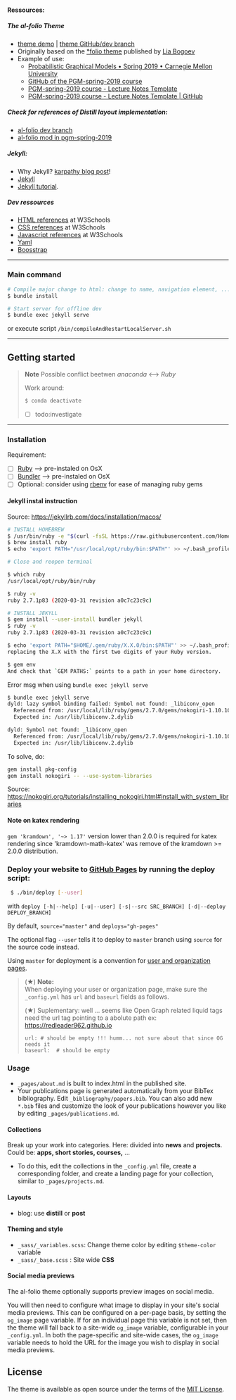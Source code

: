 #### Ressources:

##### The al-folio Theme

- [theme demo](https://alshedivat.github.io/al-folio/) | [theme GitHub/dev branch](https://github.com/alshedivat/al-folio/tree/dev)
- Originally based on the [\*folio theme](https://github.com/bogoli/-folio) published by [Lia Bogoev](http://liabogoev.com) 
- Example of use: 
    - [Probabilistic Graphical Models • Spring 2019 • Carnegie Mellon University](https://sailinglab.github.io/pgm-spring-2019/) 
    - [GitHub of the PGM-spring-2019 course](https://github.com/sailinglab/pgm-spring-2019)
    - [PGM-spring-2019 course - Lecture Notes Template](https://sailinglab.github.io/pgm-spring-2019/notes/lecture-notes-template/)
    - [PGM-spring-2019 course - Lecture Notes Template | GitHub](https://github.com/sailinglab/pgm-spring-2019/blob/master/_posts/2019-01-09-lecture-notes-template.md)
    
##### Check for references of _Distill layout_ implementation:
- [al-folio dev branch](https://github.com/alshedivat/al-folio/blob/dev/_layouts/distill.html)
- [al-folio mod in pgm-spring-2019](https://github.com/sailinglab/pgm-spring-2019/blob/master/_layouts/distill.html)

##### Jekyll:

- Why Jekyll? [karpathy blog post](https://karpathy.github.io/2014/07/01/switching-to-jekyll/)!
- [Jekyll](https://jekyllrb.com/) 
- [Jekyll tutorial](https://www.taniarascia.com/make-a-static-website-with-jekyll/).

##### Dev ressources

- [HTML references](https://www.w3schools.com/tags/default.asp) at W3Schools
- [CSS references](https://www.w3schools.com/cssref/default.asp) at W3Schools
- [Javascript references](https://www.w3schools.com/jsref/jsref_reference.asp) at W3Schools
- [Yaml](https://symfony.com/doc/current/components/yaml/yaml_format.html)
- [Boosstrap](https://getbootstrap.com/docs/4.5/layout/grid/#nesting)

---

### Main command

```bash
# Compile major change to html: change to name, navigation element, ...
$ bundle install

# Start server for offline dev
$ bundle exec jekyll serve
```

or execute script `/bin/compileAndRestartLocalServer.sh`

---

## Getting started

> **Note**
> Possible conflict beetwen _anaconda_ <--> _Ruby_ 
> 
> Work around:
> ```bash
> $ conda deactivate
> ```
> - [ ] todo:investigate

---

### Installation

Requirement:
   - [ ] [Ruby](https://www.ruby-lang.org/en/downloads/) --> pre-instaled on OsX
   - [ ] [Bundler](https://bundler.io/) --> pre-instaled on OsX
   - [ ] Optional: consider using [rbenv](https://github.com/rbenv/rbenv) for ease of managing ruby gems 

#### Jekyll instal instruction
Source: https://jekyllrb.com/docs/installation/macos/
```bash
# INSTALL HOMEBREW
$ /usr/bin/ruby -e "$(curl -fsSL https://raw.githubusercontent.com/Homebrew/install/master/install)"
$ brew install ruby
$ echo 'export PATH="/usr/local/opt/ruby/bin:$PATH"' >> ~/.bash_profile

# Close and reopen terminal

$ which ruby
/usr/local/opt/ruby/bin/ruby

$ ruby -v
ruby 2.7.1p83 (2020-03-31 revision a0c7c23c9c)

# INSTALL JEKYLL
$ gem install --user-install bundler jekyll
$ ruby -v
ruby 2.7.1p83 (2020-03-31 revision a0c7c23c9c)

$ echo 'export PATH="$HOME/.gem/ruby/X.X.0/bin:$PATH"' >> ~/.bash_profile
replacing the X.X with the first two digits of your Ruby version.

$ gem env
And check that `GEM PATHS:` points to a path in your home directory.
```

Error msg when using `bundle exec jekyll serve`
```bash
$ bundle exec jekyll serve
dyld: lazy symbol binding failed: Symbol not found: _libiconv_open
  Referenced from: /usr/local/lib/ruby/gems/2.7.0/gems/nokogiri-1.10.10/lib/nokogiri/nokogiri.bundle
  Expected in: /usr/lib/libiconv.2.dylib

dyld: Symbol not found: _libiconv_open
  Referenced from: /usr/local/lib/ruby/gems/2.7.0/gems/nokogiri-1.10.10/lib/nokogiri/nokogiri.bundle
  Expected in: /usr/lib/libiconv.2.dylib
```
To solve, do: 
```bash
gem install pkg-config
gem install nokogiri -- --use-system-libraries
```
Source: https://nokogiri.org/tutorials/installing_nokogiri.html#install_with_system_libraries

#### Note on katex rendering
`gem 'kramdown', '~> 1.17'` version lower than 2.0.0 is required for katex rendering since 'kramdown-math-katex' was remove of the kramdown >= 2.0.0 distribution.


### Deploy your website to [GitHub Pages](https://pages.github.com/) by running the deploy script:
   ```bash
    $ ./bin/deploy [--user]
   ```
   with ```deploy [-h|--help] [-u|--user] [-s|--src SRC_BRANCH] [-d|--deploy DEPLOY_BRANCH]```
   
   By default, `source="master"` and `deploys="gh-pages"`
    
   The optional flag `--user` tells it to deploy to `master` branch using `source` for the source code instead.
   
   Using `master` for deployment is a convention for [user and organization pages](https://help.github.com/articles/user-organization-and-project-pages/).

   > (★) **Note:**  
   > When deploying your user or organization page, make sure the `_config.yml` has `url` and `baseurl` fields as follows.
   >
   > (★) Suplementary: well ... seems like Open Graph related liquid tags need the url tag pointing to a abolute path ex: https://redleader962.github.io
   > ```
   > url: # should be empty !!! humm... not sure about that since OG needs it
   > baseurl:  # should be empty
   > ```

### Usage

- `_pages/about.md` is built to index.html in the published site. 
- Your publications page is generated automatically from your BibTex bibliography. Edit `_bibliography/papers.bib`.
  You can also add new `*.bib` files and customize the look of your publications however you like by editing `_pages/publications.md`.


#### Collections
Break up your work into categories. Here: divided into **news** and **projects**. Could be: **apps, short stories, courses,** ...
-  To do this, edit the collections in the `_config.yml` file, create a corresponding folder, and create a landing page for your collection, similar to `_pages/projects.md`.

#### Layouts 
- blog: use **distill** or **post**

#### Theming and style
- `_sass/_variables.scss`: Change theme color by editing `$theme-color` variable
- `_sass/_base.scss` : Site wide **CSS**


#### Social media previews
The al-folio theme optionally supports preview images on social media.

You will then need to configure what image to display in your site's social
media previews. This can be configured on a per-page basis, by setting the
`og_image` page variable. If for an individual page this variable is not set,
then the theme will fall back to a site-wide `og_image` variable, configurable
in your `_config.yml`. In both the page-specific and site-wide cases, the
`og_image` variable needs to hold the URL for the image you wish to display in
social media previews.

## License

The theme is available as open source under the terms of the [MIT License](https://opensource.org/licenses/MIT).
